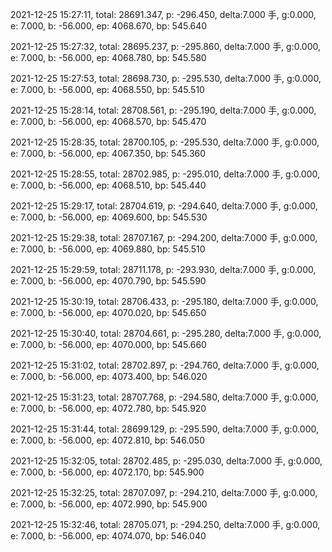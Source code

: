 2021-12-25 15:27:11, total: 28691.347, p: -296.450, delta:7.000 手, g:0.000, e: 7.000, b: -56.000, ep: 4068.670, bp: 545.640

2021-12-25 15:27:32, total: 28695.237, p: -295.860, delta:7.000 手, g:0.000, e: 7.000, b: -56.000, ep: 4068.780, bp: 545.580

2021-12-25 15:27:53, total: 28698.730, p: -295.530, delta:7.000 手, g:0.000, e: 7.000, b: -56.000, ep: 4068.550, bp: 545.510

2021-12-25 15:28:14, total: 28708.561, p: -295.190, delta:7.000 手, g:0.000, e: 7.000, b: -56.000, ep: 4068.570, bp: 545.470

2021-12-25 15:28:35, total: 28700.105, p: -295.530, delta:7.000 手, g:0.000, e: 7.000, b: -56.000, ep: 4067.350, bp: 545.360

2021-12-25 15:28:55, total: 28702.985, p: -295.010, delta:7.000 手, g:0.000, e: 7.000, b: -56.000, ep: 4068.510, bp: 545.440

2021-12-25 15:29:17, total: 28704.619, p: -294.640, delta:7.000 手, g:0.000, e: 7.000, b: -56.000, ep: 4069.600, bp: 545.530

2021-12-25 15:29:38, total: 28707.167, p: -294.200, delta:7.000 手, g:0.000, e: 7.000, b: -56.000, ep: 4069.880, bp: 545.510

2021-12-25 15:29:59, total: 28711.178, p: -293.930, delta:7.000 手, g:0.000, e: 7.000, b: -56.000, ep: 4070.790, bp: 545.590

2021-12-25 15:30:19, total: 28706.433, p: -295.180, delta:7.000 手, g:0.000, e: 7.000, b: -56.000, ep: 4070.020, bp: 545.650

2021-12-25 15:30:40, total: 28704.661, p: -295.280, delta:7.000 手, g:0.000, e: 7.000, b: -56.000, ep: 4070.000, bp: 545.660

2021-12-25 15:31:02, total: 28702.897, p: -294.760, delta:7.000 手, g:0.000, e: 7.000, b: -56.000, ep: 4073.400, bp: 546.020

2021-12-25 15:31:23, total: 28707.768, p: -294.580, delta:7.000 手, g:0.000, e: 7.000, b: -56.000, ep: 4072.780, bp: 545.920

2021-12-25 15:31:44, total: 28699.129, p: -295.590, delta:7.000 手, g:0.000, e: 7.000, b: -56.000, ep: 4072.810, bp: 546.050

2021-12-25 15:32:05, total: 28702.485, p: -295.030, delta:7.000 手, g:0.000, e: 7.000, b: -56.000, ep: 4072.170, bp: 545.900

2021-12-25 15:32:25, total: 28707.097, p: -294.210, delta:7.000 手, g:0.000, e: 7.000, b: -56.000, ep: 4072.990, bp: 545.900

2021-12-25 15:32:46, total: 28705.071, p: -294.250, delta:7.000 手, g:0.000, e: 7.000, b: -56.000, ep: 4074.070, bp: 546.040